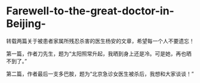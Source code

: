 # Farewell-to-the-great-doctor-in-Beijing-
转载两篇关于被患者家属所残忍杀害的医生杨安的文章，希望每一个人不要遗忘！

第一篇，作者刀先生，题为“太阳照常升起，我晒到身上还是冷。可是她，再也晒不到了。”

第二篇，作者最后一支多巴胺，题为“北京急诊女医生被杀后，我想和大家谈谈！”
